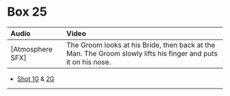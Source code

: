 # Box 25

| Audio | Video |
|:---|:---|
| [Atmosphere SFX] | The Groom looks at his Bride, then back at the Man. The Groom slowly lifts his finger and puts it on his nose. |

* [Shot 1G](1G.md) & [2G](2G.md)

- - - - -